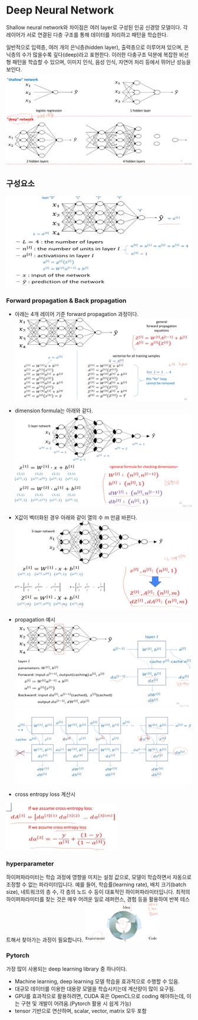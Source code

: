 # Deep Neural Network
Shallow neural network와 차이점은 여러 layer로 구성된 인공 신경망 모델이다. 각 레이어가 서로 연결된 다층 구조를 통해 데이터를 처리하고 패턴을 학습한다.

일반적으로 입력층, 여러 개의 은닉층(hidden layer), 출력층으로 이루어져 있으며, 은닉층의 수가 많을수록 깊다(deep)라고 표현한다. 이러한 다충구조 덕분에
복잡한 비선형 패턴을 학습할 수 있으며, 이미지 인식, 음성 인식, 자연어 처리 등에서 뛰어난 성능을 보인다.
![deep_vs.jpg](./images/deep/deep_vs.jpg)

## 구성요소
![구성요소.jpg](./images/deep/구성요소.jpg)

### Forward propagation & Back propagation
- 아래는 4개 레이어 기준 forward propagation 과정이다.
![forward.jpg](./images/deep/forward.jpg)

- dimension formula는 아래와 같다.
![dimension_formula.jpg](./images/deep/dimension_formula.jpg)

- X값이 벡터화된 경우 아래와 같이 열의 수 m 만큼 바뀐다.
![vectorized.jpg](./images/deep/vectorized.jpg)

- propagation 예시
![예시1.jpg](./images/deep/예시1.jpg)
![예시2.jpg](./images/deep/예시2.jpg)

- cross entropy loss 계산시
<img src="./images/deep/cross_entropy_.jpg" width="300" />

### hyperparameter
하이퍼파라미터는 학습 과정에 영향을 미치는 설정 값으로, 모델이 학습하면서 자동으로 조정할 수 없는 파라미터입니다. 예를 들어, 학습률(learning rate), 배치 크기(batch size), 네트워크의 층 수, 각 층의 노드 수 등이 대표적인 하이퍼파라미터입니다.
최적의 하이퍼파라미터를 찾는 것은 매우 어려운 일로 레퍼런스, 경험 등을 활용하여 반복 테스트해서 찾아가는 과정이 필요합니다.
<img src="./images/deep/hyper.jpg" width="200" />


### Pytorch
가장 많이 사용되는 deep learning library 중 하나이다.
- Machine learning, deep learning 모델 학습을 효과적으로 수행할 수 있음.
- 대규모 데이터를 이용한 대용량 모델을 학습시키는데 계산량이 많이 요구됨.
- GPU를 효과적으로 활용하려면, CUDA 혹은 OpenCL으로 coding 해야하는데, 이는 구현 및 개발이 어려움.(Pytorch 활용 시 쉽게 가능)
- tensor 기반으로 연산하며, scalar, vector, matrix 모두 포함